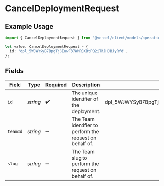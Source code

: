 # CancelDeploymentRequest

## Example Usage

```typescript
import { CancelDeploymentRequest } from '@vercel/client/models/operations';

let value: CancelDeploymentRequest = {
  id: 'dpl_5WJWYSyB7BpgTj3EuwF37WMRBXBtPQ2iTMJHJBJyRfd',
};
```

## Fields

| Field    | Type     | Required           | Description                                              | Example                                         |
| -------- | -------- | ------------------ | -------------------------------------------------------- | ----------------------------------------------- |
| `id`     | _string_ | :heavy_check_mark: | The unique identifier of the deployment.                 | dpl_5WJWYSyB7BpgTj3EuwF37WMRBXBtPQ2iTMJHJBJyRfd |
| `teamId` | _string_ | :heavy_minus_sign: | The Team identifier to perform the request on behalf of. |                                                 |
| `slug`   | _string_ | :heavy_minus_sign: | The Team slug to perform the request on behalf of.       |                                                 |
